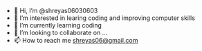 - 👋 Hi, I’m @shreyas06030603
- 👀 I’m interested in learing coding and improving computer skills 
- 🌱 I’m currently learning coding 
- 💞️ I’m looking to collaborate on ...
- 📫 How to reach me shreyas06@gmail.com

<!---
shreyas06030603/shreyas06030603 is a ✨ special ✨ repository because its `README.md` (this file) appears on your GitHub profile.
You can click the Preview link to take a look at your changes.
--->
